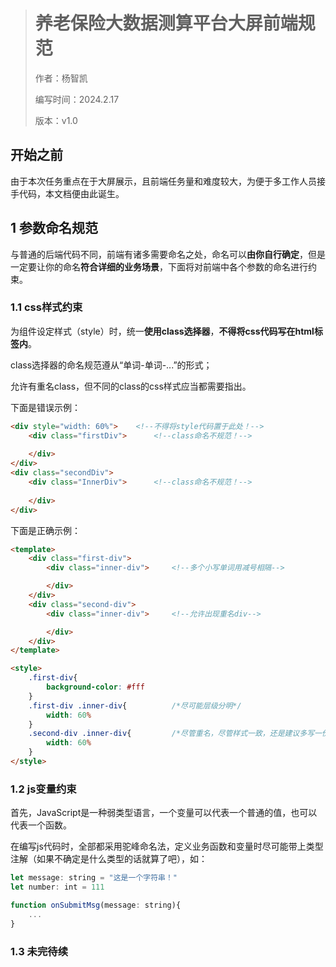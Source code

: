 > # 养老保险大数据测算平台大屏前端规范
> <p>作者：杨智凯</p><p>编写时间：2024.2.17</p><p>版本：v1.0</p>

## 开始之前

由于本次任务重点在于大屏展示，且前端任务量和难度较大，为便于多工作人员接手代码，本文档便由此诞生。



## 1 参数命名规范

与普通的后端代码不同，前端有诸多需要命名之处，命名可以**由你自行确定**，但是一定要让你的命名**符合详细的业务场景**，下面将对前端中各个参数的命名进行约束。

### 1.1 css样式约束

为组件设定样式（style）时，统一**使用class选择器**，**不得将css代码写在html标签内**。

class选择器的命名规范遵从“单词-单词-...”的形式；

允许有重名class，但不同的class的css样式应当都需要指出。

下面是错误示例：

```html
<div style="width: 60%">	<!--不得将style代码置于此处！-->
	<div class="firstDiv">		<!--class命名不规范！-->
        
    </div>
</div>
<div class="secondDiv">
    <div class="InnerDiv">		<!--class命名不规范！-->
        
    </div>
</div>
```

下面是正确示例：


```html
<template>
    <div class="first-div">
        <div class="inner-div">		<!--多个小写单词用减号相隔-->

        </div>
    </div>
    <div class="second-div">
        <div class="inner-div">		<!--允许出现重名div-->

        </div>
    </div>
</template>

<style>
    .first-div{
        background-color: #fff
    }
    .first-div .inner-div{			/*尽可能层级分明*/
        width: 60%
    }
    .second-div .inner-div{			/*尽管重名，尽管样式一致，还是建议多写一份*/
        width: 60%
    }
</style>

```

### 1.2 js变量约束

首先，JavaScript是一种弱类型语言，一个变量可以代表一个普通的值，也可以代表一个函数。

在编写js代码时，全部都采用驼峰命名法，定义业务函数和变量时尽可能带上类型注解（如果不确定是什么类型的话就算了吧），如：

```javascript
let message: string = "这是一个字符串！"
let number: int = 111

function onSubmitMsg(message: string){
    ...
}
```

### 1.3 未完待续